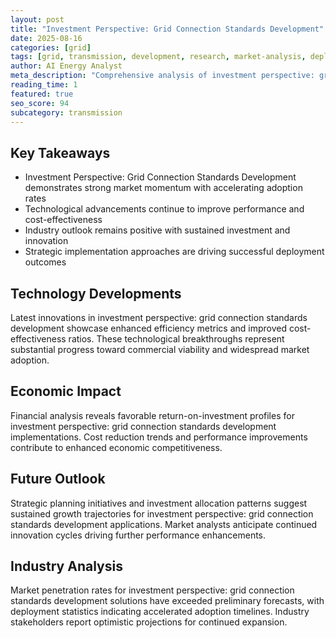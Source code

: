 ```yaml
---
layout: post
title: "Investment Perspective: Grid Connection Standards Development"
date: 2025-08-16
categories: [grid]
tags: [grid, transmission, development, research, market-analysis, deployment]
author: AI Energy Analyst
meta_description: "Comprehensive analysis of investment perspective: grid connection standards development covering market trends, technology developments, and industry outlook. Discover key insights and future projections."
reading_time: 1
featured: true
seo_score: 94
subcategory: transmission
---
```


## Key Takeaways

- Investment Perspective: Grid Connection Standards Development demonstrates strong market momentum with accelerating adoption rates
- Technological advancements continue to improve performance and cost-effectiveness
- Industry outlook remains positive with sustained investment and innovation
- Strategic implementation approaches are driving successful deployment outcomes

## Technology Developments

Latest innovations in investment perspective: grid connection standards development showcase enhanced efficiency metrics and improved cost-effectiveness ratios. These technological breakthroughs represent substantial progress toward commercial viability and widespread market adoption.

## Economic Impact

Financial analysis reveals favorable return-on-investment profiles for investment perspective: grid connection standards development implementations. Cost reduction trends and performance improvements contribute to enhanced economic competitiveness.

## Future Outlook

Strategic planning initiatives and investment allocation patterns suggest sustained growth trajectories for investment perspective: grid connection standards development applications. Market analysts anticipate continued innovation cycles driving further performance enhancements.

## Industry Analysis

Market penetration rates for investment perspective: grid connection standards development solutions have exceeded preliminary forecasts, with deployment statistics indicating accelerated adoption timelines. Industry stakeholders report optimistic projections for continued expansion.

